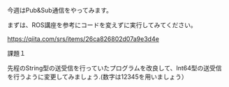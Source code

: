 今週はPub&Sub通信をやってみます。

まずは、ROS講座を参考にコードを変えずに実行してみてください。

https://qiita.com/srs/items/26ca826802d07a9e3d4e

課題１

先程のString型の送受信を行っていたプログラムを改良して、Int64型の送受信を行うように変更してみましょう.(数字は12345を用いましょう）


